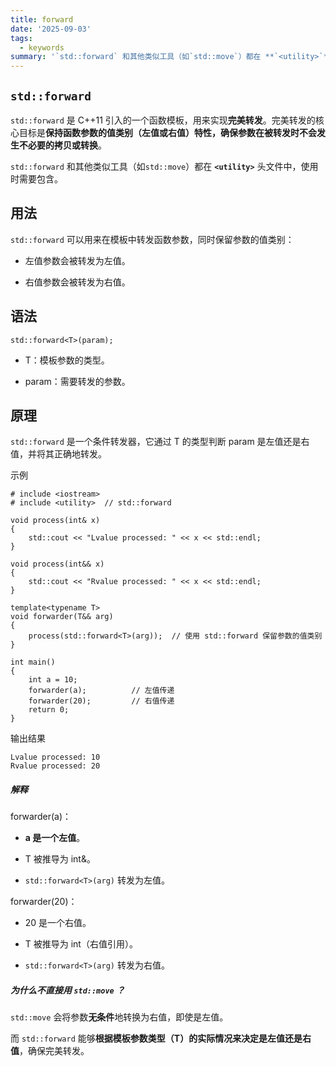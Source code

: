 ```yaml
---
title: forward
date: '2025-09-03'
tags:
  - keywords
summary: '`std::forward` 和其他类似工具（如`std::move`）都在 **`<utility>`** 头文件中，使用时需要包含。'
---
```

## `std::forward` 
`std::forward` 是 C++11 引入的一个函数模板，用来实现**完美转发**。完美转发的核心目标是**保持函数参数的值类别（左值或右值）特性，确保参数在被转发时不会发生不必要的拷贝或转换**。

`std::forward` 和其他类似工具（如`std::move`）都在 **`<utility>`**  头文件中，使用时需要包含。

## 用法
`std::forward` 可以用来在模板中转发函数参数，同时保留参数的值类别：

* 左值参数会被转发为左值。

* 右值参数会被转发为右值。

## 语法

    std::forward<T>(param);

* T：模板参数的类型。

* param：需要转发的参数。

## 原理
`std::forward` 是一个条件转发器，它通过 T 的类型判断 param 是左值还是右值，并将其正确地转发。

示例

    # include <iostream>
    # include <utility>  // std::forward

    void process(int& x)
    {
        std::cout << "Lvalue processed: " << x << std::endl;
    }

    void process(int&& x)
    {
        std::cout << "Rvalue processed: " << x << std::endl;
    }

    template<typename T>
    void forwarder(T&& arg)
    {
        process(std::forward<T>(arg));  // 使用 std::forward 保留参数的值类别
    }

    int main()
    {
        int a = 10;
        forwarder(a);          // 左值传递
        forwarder(20);         // 右值传递
        return 0;
    }

输出结果

    Lvalue processed: 10
    Rvalue processed: 20
    
##### 解释
forwarder(a)：

* **a 是一个左值**。

* T 被推导为 int&。

* `std::forward<T>(arg)` 转发为左值。

forwarder(20)：

* 20 是一个右值。

* T 被推导为 int（右值引用）。

* `std::forward<T>(arg)` 转发为右值。

##### 为什么不直接用 `std::move` ？
`std::move` 会将参数**无条件**地转换为右值，即使是左值。

而 `std::forward` 能够**根据模板参数类型（T）的实际情况来决定是左值还是右值**，确保完美转发。
